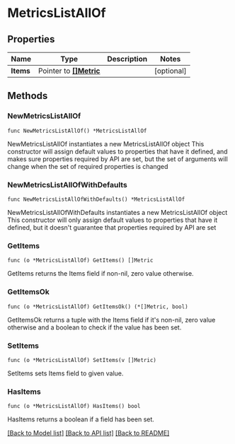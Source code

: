 # MetricsListAllOf

## Properties

Name | Type | Description | Notes
------------ | ------------- | ------------- | -------------
**Items** | Pointer to [**[]Metric**](Metric.md) |  | [optional] 

## Methods

### NewMetricsListAllOf

`func NewMetricsListAllOf() *MetricsListAllOf`

NewMetricsListAllOf instantiates a new MetricsListAllOf object
This constructor will assign default values to properties that have it defined,
and makes sure properties required by API are set, but the set of arguments
will change when the set of required properties is changed

### NewMetricsListAllOfWithDefaults

`func NewMetricsListAllOfWithDefaults() *MetricsListAllOf`

NewMetricsListAllOfWithDefaults instantiates a new MetricsListAllOf object
This constructor will only assign default values to properties that have it defined,
but it doesn't guarantee that properties required by API are set

### GetItems

`func (o *MetricsListAllOf) GetItems() []Metric`

GetItems returns the Items field if non-nil, zero value otherwise.

### GetItemsOk

`func (o *MetricsListAllOf) GetItemsOk() (*[]Metric, bool)`

GetItemsOk returns a tuple with the Items field if it's non-nil, zero value otherwise
and a boolean to check if the value has been set.

### SetItems

`func (o *MetricsListAllOf) SetItems(v []Metric)`

SetItems sets Items field to given value.

### HasItems

`func (o *MetricsListAllOf) HasItems() bool`

HasItems returns a boolean if a field has been set.


[[Back to Model list]](../README.md#documentation-for-models) [[Back to API list]](../README.md#documentation-for-api-endpoints) [[Back to README]](../README.md)


